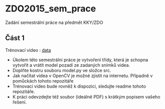 # ZDO2015_sem_prace
Zadání semestrální práce na předmět KKY/ZDO

Část 1
------

Trénovací video :  [data](http://147.228.124.51/ukoly/kvasinky1.avi "kvasinky")


- Úkolem této semestrální práce je vytvoření třídy, která je schopna vytvořit a vrátít model pozadí ze zadaných snímků videa.
- Doplňte kostru souboru model.py ve složce src.
- Jak načítat videa v OpenCV je možné zjistit na internetu. Případně v pomůckách tohoto repozitáře
- Trénovací video bude rovněž k dispozici, sledujte readme tohoto repozitáře.
- K práci odevzdejte též soubor (ideálně PDF) s krátkým popisem vašeho řešení.
